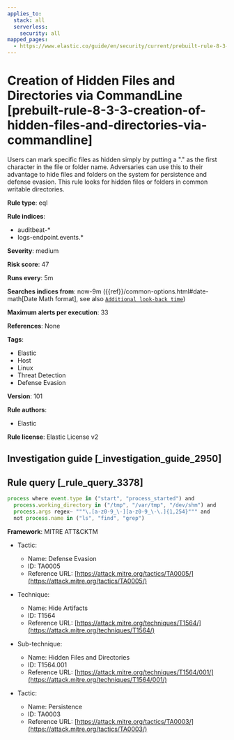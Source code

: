```yaml
---
applies_to:
  stack: all
  serverless:
    security: all
mapped_pages:
  - https://www.elastic.co/guide/en/security/current/prebuilt-rule-8-3-3-creation-of-hidden-files-and-directories-via-commandline.html
---
```


# Creation of Hidden Files and Directories via CommandLine [prebuilt-rule-8-3-3-creation-of-hidden-files-and-directories-via-commandline]

Users can mark specific files as hidden simply by putting a "." as the first character in the file or folder name. Adversaries can use this to their advantage to hide files and folders on the system for persistence and defense evasion. This rule looks for hidden files or folders in common writable directories.

**Rule type**: eql

**Rule indices**:

* auditbeat-*
* logs-endpoint.events.*

**Severity**: medium

**Risk score**: 47

**Runs every**: 5m

**Searches indices from**: now-9m ({{ref}}/common-options.html#date-math[Date Math format], see also [`Additional look-back time`](docs-content://solutions/security/detect-and-alert/create-detection-rule.md#rule-schedule))

**Maximum alerts per execution**: 33

**References**: None

**Tags**:

* Elastic
* Host
* Linux
* Threat Detection
* Defense Evasion

**Version**: 101

**Rule authors**:

* Elastic

**Rule license**: Elastic License v2

## Investigation guide [_investigation_guide_2950]



## Rule query [_rule_query_3378]

```js
process where event.type in ("start", "process_started") and
  process.working_directory in ("/tmp", "/var/tmp", "/dev/shm") and
  process.args regex~ """\.[a-z0-9_\-][a-z0-9_\-\.]{1,254}""" and
  not process.name in ("ls", "find", "grep")
```

**Framework**: MITRE ATT&CKTM

* Tactic:

    * Name: Defense Evasion
    * ID: TA0005
    * Reference URL: [https://attack.mitre.org/tactics/TA0005/](https://attack.mitre.org/tactics/TA0005/)

* Technique:

    * Name: Hide Artifacts
    * ID: T1564
    * Reference URL: [https://attack.mitre.org/techniques/T1564/](https://attack.mitre.org/techniques/T1564/)

* Sub-technique:

    * Name: Hidden Files and Directories
    * ID: T1564.001
    * Reference URL: [https://attack.mitre.org/techniques/T1564/001/](https://attack.mitre.org/techniques/T1564/001/)

* Tactic:

    * Name: Persistence
    * ID: TA0003
    * Reference URL: [https://attack.mitre.org/tactics/TA0003/](https://attack.mitre.org/tactics/TA0003/)



